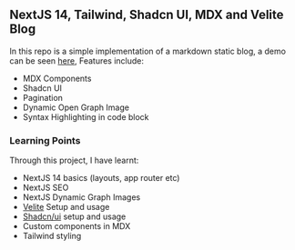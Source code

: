 ## NextJS 14, Tailwind, Shadcn UI, MDX and Velite Blog

<!-- <p align="center">
 <img src="https://i.imgur.com/VgnktQH.png" width="400">
</p> -->

In this repo is a simple implementation of a markdown static blog, a demo can be seen [here](https://webdelve.in/), Features include:

- MDX Components
- Shadcn UI
- Pagination
- Dynamic Open Graph Image
- Syntax Highlighting in code block

### Learning Points

Through this project, I have learnt:

- NextJS 14 basics (layouts, app router etc)
- NextJS SEO
- NextJS Dynamic Graph Images
- [Velite](https://velite.js.org/) Setup and usage
- [Shadcn/ui](https://ui.shadcn.com/) setup and usage
- Custom components in MDX
- Tailwind styling
